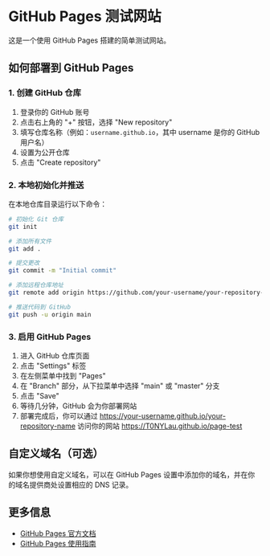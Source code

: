 # GitHub Pages 测试网站

这是一个使用 GitHub Pages 搭建的简单测试网站。

## 如何部署到 GitHub Pages

### 1. 创建 GitHub 仓库

1. 登录你的 GitHub 账号
2. 点击右上角的 "+" 按钮，选择 "New repository"
3. 填写仓库名称（例如：`username.github.io`，其中 username 是你的 GitHub 用户名）
4. 设置为公开仓库
5. 点击 "Create repository"

### 2. 本地初始化并推送

在本地仓库目录运行以下命令：

```bash
# 初始化 Git 仓库
git init

# 添加所有文件
git add .

# 提交更改
git commit -m "Initial commit"

# 添加远程仓库地址
git remote add origin https://github.com/your-username/your-repository-name.git

# 推送代码到 GitHub
git push -u origin main
```

### 3. 启用 GitHub Pages

1. 进入 GitHub 仓库页面
2. 点击 "Settings" 标签
3. 在左侧菜单中找到 "Pages"
4. 在 "Branch" 部分，从下拉菜单中选择 "main" 或 "master" 分支
5. 点击 "Save"
6. 等待几分钟，GitHub 会为你部署网站
7. 部署完成后，你可以通过 https://your-username.github.io/your-repository-name 访问你的网站
https://T0NYLau.github.io/page-test
## 自定义域名（可选）

如果你想使用自定义域名，可以在 GitHub Pages 设置中添加你的域名，并在你的域名提供商处设置相应的 DNS 记录。

## 更多信息

- [GitHub Pages 官方文档](https://pages.github.com/)
- [GitHub Pages 使用指南](https://docs.github.com/cn/pages)